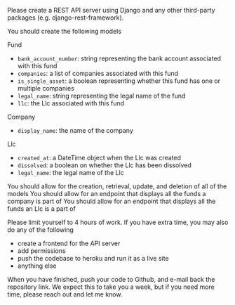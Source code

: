 Please create a REST API server using Django and any other third-party packages (e.g. django-rest-framework).

You should create the following models

Fund
- `bank_account_number`: string representing the bank account associated with this fund
- `companies`: a list of companies associated with this fund
- `is_single_asset`: a boolean representing whether this fund has one or multiple companies
- `legal_name`: string representing the legal name of the fund
- `llc`: the Llc associated with this fund

Company
- `display_name`: the name of the company

Llc
- `created_at`: a DateTime object when the Llc was created
- `dissolved`: a boolean on whether the Llc has been dissolved
- `legal_name`: the legal name of the Llc

You should allow for the creation, retrieval, update, and deletion of all of the models
You should allow for an endpoint that displays all the funds a company is part of
You should allow for an endpoint that displays all the funds an Llc is a part of

Please limit yourself to 4 hours of work.  If you have extra time, you may also do any of the following

- create a frontend for the API server
- add permissions
- push the codebase to heroku and run it as a live site
- anything else

When you have finished, push your code to Github, and e-mail back the repository link.  We expect this to take you a week, but if you need more time, please reach out and let me know.
